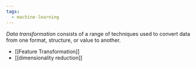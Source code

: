 ```yaml
---
tags:
  - machine-learning
---
```

*Data transformation* consists of a range of techniques used to convert data from one format, structure, or value to another.

- [[Feature Transformation]]
- [[dimensionality reduction]]